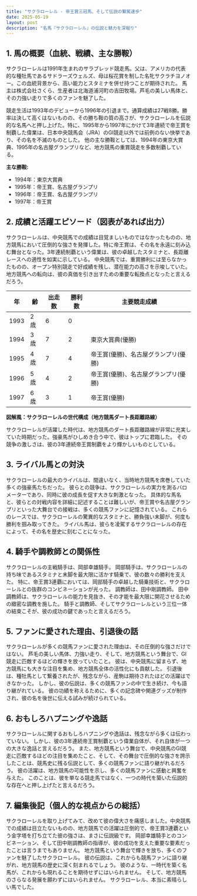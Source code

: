 ```yaml
---
title: "サクラローレル - 帝王賞三冠馬、そして伝説の繋駕速歩"
date: 2025-05-19
layout: post
description: "名馬『サクラローレル』の伝説と魅力を深堀り"
---
```


## 1. 馬の概要（血統、戦績、主な勝鞍）

サクラローレルは1991年生まれのサラブレッド競走馬。父は、アメリカの代表的な種牡馬であるサドラーズウェルズ、母は桜花賞を制した名牝サクラチヨノオー。この血統背景から、高い能力とスタミナを併せ持つことが期待された。  馬主は株式会社さくら、生産者は北海道浦河町の吉田牧場。芦毛の美しい馬体と、その力強い走りで多くのファンを魅了した。

競走生活は1993年のデビューから1996年の引退まで。通算成績は27戦8勝。勝率は決して高くはないものの、その勝ち鞍の質の高さが、サクラローレルを伝説的な名馬へと押し上げた。特に、1995年から1997年にかけて3年連続で帝王賞を制覇した偉業は、日本中央競馬会（JRA）のGI競走以外では前例のない快挙であり、その名を不滅のものとした。  他の主な勝鞍としては、1994年の東京大賞典、1995年の名古屋グランプリなど、地方競馬の重賞競走を多数制覇している。

**主な勝鞍:**

* 1994年：東京大賞典
* 1995年：帝王賞、名古屋グランプリ
* 1996年：帝王賞、名古屋グランプリ
* 1997年：帝王賞


## 2. 成績と活躍エピソード（図表があれば出力）

サクラローレルは、中央競馬での成績は目覚ましいものではなかったものの、地方競馬において圧倒的な強さを発揮した。特に帝王賞は、その名を永遠に刻み込む舞台となった。3年連続制覇という偉業は、彼の卓越したスタミナと、長距離レースへの適性を如実に示している。  中央競馬では、重賞勝利には至らなかったものの、オープン特別競走で好成績を残し、潜在能力の高さを示唆していた。地方競馬への転向は、彼の真価を引き出すための重要な転換点となったと言えるだろう。

| 年 | 齢 | 出走数 | 勝利数 | 主要競走成績 |
|---|---|---|---|---|
| 1993 | 2歳 | 6 | 0 |  |
| 1994 | 3歳 | 7 | 2 | 東京大賞典(優勝) |
| 1995 | 4歳 | 7 | 4 | 帝王賞(優勝)、名古屋グランプリ(優勝) |
| 1996 | 5歳 | 4 | 2 | 帝王賞(優勝)、名古屋グランプリ(優勝) |
| 1997 | 6歳 | 3 | 1 | 帝王賞(優勝) |


**図解風：サクラローレルの世代構成（地方競馬ダート長距離路線）**

サクラローレルが活躍した時代は、地方競馬のダート長距離路線が非常に充実していた時期だった。強豪馬がひしめき合う中で、彼はトップに君臨した。  その競争の激しさは、彼の3年連続帝王賞制覇をより輝かしいものとしている。


## 3. ライバル馬との対決

サクラローレルの最大のライバルは、間違いなく、当時地方競馬を席巻していた多くの強豪馬たちだった。  彼らとの競争は、サクラローレルの実力を測るバロメーターであり、同時に彼の成長を促す大きな刺激となった。  具体的な馬名と、彼らとの対戦内容を詳細に記述することは難しいが、帝王賞や名古屋グランプリといった大舞台での接戦は、多くの競馬ファンに記憶されている。  これらのレースでは、サクラローレルの驚異的なスタミナと、勝負強い末脚が、何度も勝利を掴み取ってきた。  ライバル馬は、彼らを凌駕するサクラローレルの存在によって、その名を歴史に刻むことになった。


## 4. 騎手や調教師との関係性

サクラローレルの主戦騎手は、岡部幸雄騎手。  岡部騎手は、サクラローレルの持ち味であるスタミナと末脚を最大限に活かす騎乗で、彼の数々の勝利を支えた。  特に、帝王賞3連覇においては、岡部騎手の卓越した騎乗技術と、サクラローレルとの抜群のコンビネーションが光った。  調教師は、田中剛調教師。  田中調教師は、サクラローレルの能力を見抜き、その才能を最大限に開花させるための緻密な調教を施した。  騎手と調教師、そしてサクラローレルという三位一体の結束こそが、彼の成功の鍵であったと言えるだろう。


## 5. ファンに愛された理由、引退後の話

サクラローレルが多くの競馬ファンに愛された理由は、その圧倒的な強さだけではない。  芦毛の美しい馬体、力強い走り、そして、地方競馬という舞台で、GI競走に匹敵するほどの輝きを放っていたこと。  彼は、中央競馬に留まらず、地方競馬にも大きな注目を集め、地方競馬全体の活性化にも貢献した。  引退後は、種牡馬として繋養されたが、残念ながら、産駒は期待されたほどの活躍はできなかった。  しかし、彼の伝説は、多くの競馬ファンの中で生き続け、今も語り継がれている。  彼の功績を称えるために、多くの記念碑や関連グッズが制作され、彼の名を後世に伝える試みが続けられている。


## 6. おもしろハプニングや逸話

サクラローレルに関するおもしろハプニングや逸話は、残念ながら多くは伝わっていない。  しかし、彼の3年連続帝王賞制覇という偉業自体が、それ自体が一つの大きな逸話と言えるだろう。  また、地方競馬という舞台で、中央競馬のGI競走に匹敵するほどの注目を集めたこと、そして、その舞台で圧倒的な強さを誇示したことは、競馬史に残る伝説として、多くの競馬ファンに語り継がれるだろう。  彼の活躍は、地方競馬の可能性を示し、多くの競馬ファンに感動と興奮を与えた。  このことは、彼を単なる競走馬ではなく、一つの時代を築いた伝説的な存在へと押し上げたと言えるだろう。


## 7. 編集後記（個人的な視点からの総括）

サクラローレルを取り上げてみて、改めて彼の偉大さを痛感しました。中央競馬での成績は目立たないものの、地方競馬での活躍は圧倒的で、帝王賞3連覇という金字塔を打ち立てた彼の強さは、まさに伝説級です。  岡部幸雄騎手とのコンビネーション、そして田中剛調教師の指導が、彼の成功を支えた重要な要素だったことは言うまでもありません。  地方競馬という舞台で輝きを放ち、多くのファンを魅了したサクラローレル。  彼の伝説は、これからも競馬ファンに語り継がれ、地方競馬の歴史に深く刻まれるでしょう。  彼のような、一時代を築く名馬が、これからも現れることを期待せずにはいられません。  そして、地方競馬のさらなる発展を願わずにはいられません。  サクラローレル、本当に素晴らしい馬でした。
